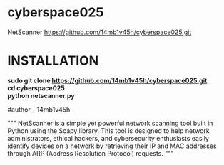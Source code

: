 # cyberspace025
NetScanner
https://github.com/14mb1v45h/cyberspace025.git

# INSTALLATION
**sudo git clone https://github.com/14mb1v45h/cyberspace025.git**  
**cd cyberspace025**  
**python netscanner.py**


#author - 14mb1v45h

"""
NetScanner is a simple yet powerful network scanning tool built in Python using the Scapy library. This tool is designed to help network administrators, ethical hackers, and cybersecurity enthusiasts easily identify devices on a network by retrieving their IP and MAC addresses through ARP (Address Resolution Protocol) requests.
"""
